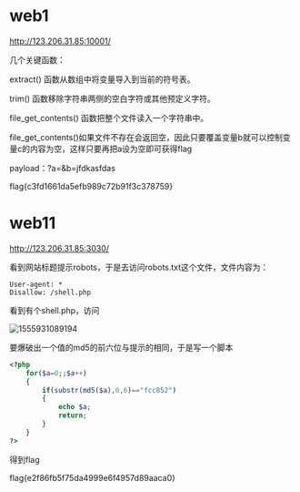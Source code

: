 # web1

http://123.206.31.85:10001/

几个关键函数：

extract() 函数从数组中将变量导入到当前的符号表。

trim() 函数移除字符串两侧的空白字符或其他预定义字符。

file_get_contents() 函数把整个文件读入一个字符串中。

file_get_contents()如果文件不存在会返回空，因此只要覆盖变量b就可以控制变量c的内容为空，这样只要再把a设为空即可获得flag

payload：?a=&b=jfdkasfdas

flag{c3fd1661da5efb989c72b91f3c378759}



# web11

<http://123.206.31.85:3030/>

看到网站标题提示robots，于是去访问robots.txt这个文件，文件内容为：

```
User-agent: *
Disallow: /shell.php
```

看到有个shell.php，访问

![1555931089194](C:\Users\Ghast\AppData\Roaming\Typora\typora-user-images\1555931089194.png)

要爆破出一个值的md5的前六位与提示的相同，于是写一个脚本

```php
<?php
	for($a=0;;$a++)
	{
		if(substr(md5($a),0,6)=="fcc852")
		{
			echo $a;
			return;
		}
	}
?>
```

得到flag

flag{e2f86fb5f75da4999e6f4957d89aaca0}